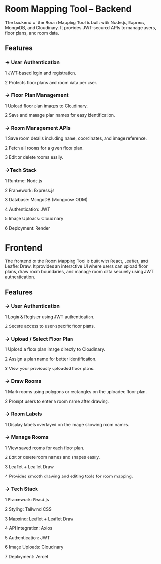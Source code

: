 

# Room Mapping Tool – Backend

The backend of the Room Mapping Tool is built with Node.js, Express, MongoDB, and Cloudinary. It provides JWT-secured APIs to manage users, floor plans, and room data.

## Features

### -> User Authentication

1 JWT-based login and registration.

2 Protects floor plans and room data per user.



### -> Floor Plan Management

1 Upload floor plan images to Cloudinary.

2 Save and manage plan names for easy identification.



###  -> Room Management APIs

1 Save room details including name, coordinates, and image reference.

2 Fetch all rooms for a given floor plan.

3 Edit or delete rooms easily.



### ->Tech Stack

1 Runtime: Node.js

2 Framework: Express.js

3 Database: MongoDB (Mongoose ODM)

4 Authentication: JWT

5 Image Uploads: Cloudinary

6 Deployment: Render






# Frontend

The frontend of the Room Mapping Tool is built with React, Leaflet, and Leaflet Draw. It provides an interactive UI where users can upload floor plans, draw room boundaries, and manage room data securely using JWT authentication.


## Features

### -> User Authentication

1 Login & Register using JWT authentication.

2 Secure access to user-specific floor plans.



### -> Upload / Select Floor Plan

1 Upload a floor plan image directly to Cloudinary.

2 Assign a plan name for better identification.

3 View your previously uploaded floor plans.


### -> Draw Rooms

1 Mark rooms using polygons or rectangles on the uploaded floor plan.

2 Prompt users to enter a room name after drawing.

### -> Room Labels

1 Display labels overlayed on the image showing room names.

### -> Manage Rooms

1 View saved rooms for each floor plan.

2 Edit or delete room names and shapes easily.

3 Leaflet + Leaflet Draw

4 Provides smooth drawing and editing tools for room mapping.


### -> Tech Stack

1 Framework: React.js

2 Styling: Tailwind CSS

3 Mapping: Leaflet + Leaflet Draw

4 API Integration: Axios

5 Authentication: JWT

6 Image Uploads: Cloudinary

7 Deployment: Vercel